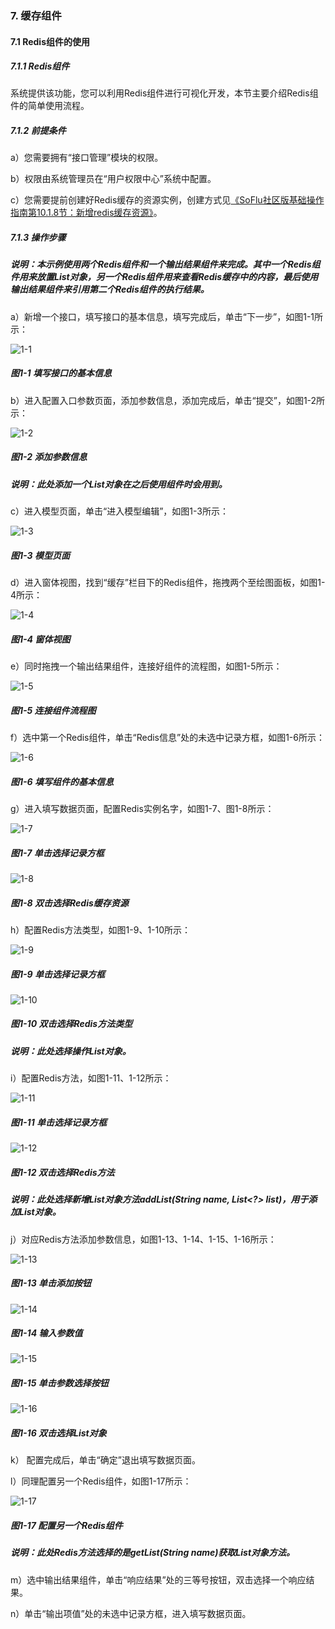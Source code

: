 ### 7. 缓存组件

#### 7.1 Redis组件的使用

##### 7.1.1 Redis组件

系统提供该功能，您可以利用Redis组件进行可视化开发，本节主要介绍Redis组件的简单使用流程。

##### 7.1.2 前提条件

a）您需要拥有“接口管理”模块的权限。

b）权限由系统管理员在“用户权限中心”系统中配置。

c）您需要提前创建好Redis缓存的资源实例，创建方式见[《SoFlu社区版基础操作指南第10.1.8节：新增redis缓存资源》](https://gitee.com/feisuanyz/SoFlu-adp/blob/master/SoFlu%E7%A4%BE%E5%8C%BA%E7%89%88%E6%95%99%E7%A8%8B/SoFlu%E7%A4%BE%E5%8C%BA%E7%89%88%E5%9F%BA%E7%A1%80%E6%93%8D%E4%BD%9C%E6%8C%87%E5%8D%97/10.%20%E8%B5%84%E6%BA%90%E5%AE%9E%E4%BE%8B/1.%20%E6%96%B0%E5%A2%9E%E8%B5%84%E6%BA%90%E5%AE%9E%E4%BE%8B.md#18-%E6%96%B0%E5%A2%9Eredis%E7%BC%93%E5%AD%98%E8%B5%84%E6%BA%90)。

##### 7.1.3 操作步骤

##### 说明：本示例使用两个Redis组件和一个输出结果组件来完成。其中一个Redis组件用来放置List对象，另一个Redis组件用来查看Redis缓存中的内容，最后使用输出结果组件来引用第二个Redis组件的执行结果。

a）新增一个接口，填写接口的基本信息，填写完成后，单击“下一步”，如图1-1所示：

![1-1](https://www.feisuanyz.com/fsimage/zc-image/cz_22_8_1_18.png)

##### 图1-1 填写接口的基本信息

b）进入配置入口参数页面，添加参数信息，添加完成后，单击“提交”，如图1-2所示：

![1-2](https://www.feisuanyz.com/fsimage/zc-image/cz_22_8_1_1.png)

##### 图1-2 添加参数信息

##### 说明：此处添加一个List对象在之后使用组件时会用到。

c）进入模型页面，单击“进入模型编辑”，如图1-3所示：

![1-3](https://www.feisuanyz.com/fsimage/zc-image/cz_22_8_1_19.png)

##### 图1-3 模型页面

d）进入窗体视图，找到“缓存”栏目下的Redis组件，拖拽两个至绘图面板，如图1-4所示：

![1-4](https://www.feisuanyz.com/fsimage/zc-image/cz_22_8_1_2.png)

##### 图1-4 窗体视图

e）同时拖拽一个输出结果组件，连接好组件的流程图，如图1-5所示：

![1-5](https://www.feisuanyz.com/fsimage/zc-image/cz_22_8_1_3.png)

##### 图1-5 连接组件流程图

f）选中第一个Redis组件，单击“Redis信息”处的未选中记录方框，如图1-6所示：

![1-6](https://www.feisuanyz.com/fsimage/zc-image/cz_22_8_1_4.png)

##### 图1-6 填写组件的基本信息

g）进入填写数据页面，配置Redis实例名字，如图1-7、图1-8所示：

![1-7](https://www.feisuanyz.com/fsimage/zc-image/cz_22_8_1_5.png)

##### 图1-7 单击选择记录方框

![1-8](https://www.feisuanyz.com/fsimage/zc-image/cz_22_8_1_6.png)

##### 图1-8 双击选择Redis缓存资源

h）配置Redis方法类型，如图1-9、1-10所示：

![1-9](https://www.feisuanyz.com/fsimage/zc-image/cz_22_8_1_7.png)

##### 图1-9 单击选择记录方框

![1-10](https://www.feisuanyz.com/fsimage/zc-image/cz_22_8_1_8.png)

##### 图1-10 双击选择Redis方法类型

##### 说明：此处选择操作List对象。

i）配置Redis方法，如图1-11、1-12所示：

![1-11](https://www.feisuanyz.com/fsimage/zc-image/cz_22_8_1_9.png)

##### 图1-11 单击选择记录方框

![1-12](https://www.feisuanyz.com/fsimage/zc-image/cz_22_8_1_10.png)

##### 图1-12 双击选择Redis方法

##### 说明：此处选择新增List对象方法addList(String name, List<?> list)，用于添加List对象。

j）对应Redis方法添加参数信息，如图1-13、1-14、1-15、1-16所示：

![1-13](https://www.feisuanyz.com/fsimage/zc-image/cz_22_8_1_11.png)

##### 图1-13 单击添加按钮

![1-14](https://www.feisuanyz.com/fsimage/zc-image/cz_22_8_1_12.png)

##### 图1-14 输入参数值

![1-15](https://www.feisuanyz.com/fsimage/zc-image/cz_22_8_1_13.png)

##### 图1-15 单击参数选择按钮

![1-16](https://www.feisuanyz.com/fsimage/zc-image/cz_22_8_1_14.png)

##### 图1-16 双击选择List对象

k） 配置完成后，单击“确定”退出填写数据页面。

l）同理配置另一个Redis组件，如图1-17所示：

![1-17](https://www.feisuanyz.com/fsimage/zc-image/cz_22_8_1_16.png)

##### 图1-17 配置另一个Redis组件

##### 说明：此处Redis方法选择的是getList(String name)获取List对象方法。

m）选中输出结果组件，单击“响应结果”处的三等号按钮，双击选择一个响应结果。

n）单击“输出项值”处的未选中记录方框，进入填写数据页面。
